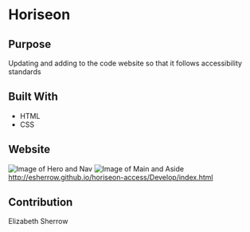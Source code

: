 # Horiseon

## Purpose
Updating and adding to the code website so that it follows accessibility standards

## Built With
*  HTML
*  CSS

## Website
![Image of Hero and Nav](https:://esherrow.github.com/horiseon-access/develop/assets/images/Capture1.png)
![Image of Main and Aside](https://esherrow.github.com/horiseon-access/develop/assets/images/Capture2.png)
http://esherrow.github.io/horiseon-access/Develop/index.html

## Contribution
Elizabeth Sherrow
